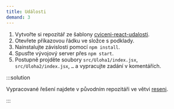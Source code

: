 ```yaml
---
title: Události
demand: 3
---
```


1. Vytvořte si repozitář ze šablony [cviceni-react-udalosti](https://github.com/Czechitas-podklady-WEB/cviceni-react-udalosti).
1. Otevřete příkazovou řádku ve složce s podklady.
1. Nainstalujte závislosti pomocí `npm install`.
1. Spusťte vývojový server přes `npm start`.
1. Postupně projděte soubory `src/Uloha1/index.jsx`, `src/Uloha2/index.jsx`, `…` a vypracujte zadání v komentářích.

:::solution

Vypracované řešení najdete v původním repozitáři ve větvi [reseni](https://github.com/Czechitas-podklady-WEB/cviceni-react-udalosti/tree/reseni).

:::
